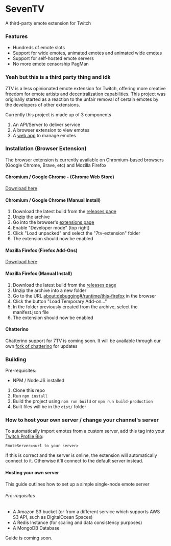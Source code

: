 # SevenTV
A third-party emote extension for Twitch

### Features

* Hundreds of emote slots
* Support for wide emotes, animated emotes and animated wide emotes
* Support for self-hosted emote servers
* No more emote censorship PagMan

### Yeah but this is a third party thing and idk

7TV is a less opinionated emote extension for Twitch, offering more creative freedom for emote artists and decentralization capabilities. This project was originally started as a reaction to the unfair removal of certain emotes by the developers of other extensions.

Currently this project is made up of 3 components

1. An API/Server to deliver service
1. A browser extension to view emotes
1. A [web app](https://7tv.app/) to manage emotes

### Installation (Browser Extension)

The browser extension is currently available on Chromium-based browsers (Google Chrome, Brave, etc) and Mozilla Firefox

#### Chromium / Google Chrome - (Chrome Web Store)

[Download here](https://chrome.google.com/webstore/detail/7tv/ammjkodgmmoknidbanneddgankgfejfh)

#### Chromium / Google Chrome (Manual Install)
1. Download the latest build from the [releases page](https://github.com/SevenTV/SevenTV/releases)
1. Unzip the archive
1. Go into the browser's [extensions page](brave://extensions/)
1. Enable "Developer mode" (top right)
1. Click "Load unpacked" and select the "7tv-extension" folder
1. The extension should now be enabled

#### Mozilla Firefox (Firefox Add-Ons)

[Download here](https://addons.mozilla.org/en-US/firefox/addon/7tv/)

#### Mozilla Firefox (Manual Install)

1. Download the latest build from the [releases page]()
1. Unzip the archive into a new folder
1. Go to the URL [about:debugging#/runtime/this-firefox](about:debugging#/runtime/this-firefox) in the browser
1. Click the button "Load Temporary Add-on..."
1. In the folder previously created from the archive, select the manifest.json file
1. The extension should now be enabled

#### Chatterino

Chatterino support for 7TV is coming soon. It will be available through our own [fork of chatterino](https://github.com/SevenTV/chatterino7) for updates

### Building

Pre-requisites:
- NPM / Node.JS installed

1. Clone this repo
1. Run `npm install`
1. Build the project using `npm run build` or `npm run build-production`
1. Built files will be in the `dist/` folder

### How to host your own server / change your channel's server

To automatically import emotes from a custom server, add this tag into your [Twitch Profile Bio](https://dashboard.twitch.tv/u/settings/channel#profile-settings):

`EmoteServer=<url to your server>`

If this is correct and the server is online, the extension will automatically connect to it. Otherwise it'll connect to the default server instead.


#### Hosting your own server

This guide outlines how to set up a simple single-node emote server

###### Pre-requisites

* A Amazon S3 bucket (or from a different service which supports AWS S3 API, such as DigitalOcean Spaces)
* A Redis Instance (for scaling and data consistency purposes)
* A MongoDB Database

Guide is coming soon.
